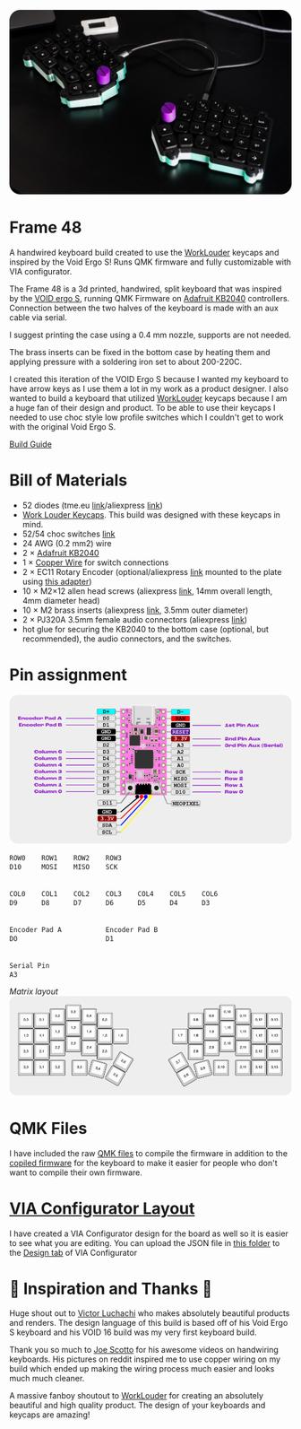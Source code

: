 ![Side Shot](/Images/Sideshot.png?raw=true)
# Frame 48
 A handwired keyboard build created to use the [WorkLouder](https://worklouder.cc/) keycaps and inspired by the Void Ergo S! Runs QMK firmware and fully customizable with VIA configurator.

The Frame 48 is a 3d printed, handwired, split keyboard that was inspired by the [VOID ergo S](https://github.com/victorlucachi/void_ergo), running QMK Firmware on [Adafruit KB2040](https://www.adafruit.com/product/5302) controllers. Connection between the two halves of the keyboard is made with an aux cable via serial.

I suggest printing the case using a 0.4 mm nozzle, supports are not needed.

The brass inserts can be fixed in the bottom case by heating them and applying pressure with a soldering iron set to about 200-220C.

I created this iteration of the VOID Ergo S because I wanted my keyboard to have arrow keys as I use them a lot in my work as a product designer. I also wanted to build a keyboard that utilized [WorkLouder](https://worklouder.cc/) keycaps because I am a huge fan of their design and product. To be able to use their keycaps I needed to use choc style low profile switches which I couldn't get to work with the original Void Ergo S.

[Build Guide](/STL%20Files/Readme.md)


# Bill of Materials

* 52 diodes (tme.eu [link](https://www.tme.eu/ro/en/details/1n4148-dio/tht-universal-diodes/diotec-semiconductor/1n4148/)/aliexpress [link](https://www.aliexpress.com/item/32729204179.html))
* [Work Louder Keycaps](https://worklouder.cc/shop/wrk-legend/). This build was designed with these keycaps in mind.
* 52/54 choc switches [link](https://mechanicalkeyboards.com/shop/index.php?l=product_detail&p=6337)
* 24 AWG (0.2 mm2) wire
* 2 × [Adafruit KB2040](https://www.adafruit.com/product/5302)
* 1 × [Copper Wire](https://www.amazon.com/dp/B00XHD03EA) for switch connections
* 2 × EC11 Rotary Encoder (optional/aliexpress [link](https://www.aliexpress.com/item/32872039030.html) mounted to the plate using [this adapter](https://www.thingiverse.com/thing:3770166))
* 10 × M2×12 allen head screws (aliexpress [link](https://www.aliexpress.com/item/32966941844.html), 14mm overall length, 4mm diameter head)
* 10 × M2 brass inserts (aliexpress [link](https://www.aliexpress.com/item/4000585933306.html), 3.5mm outer diameter)
* 2 × PJ320A 3.5mm female audio connectors (aliexpress [link](https://www.aliexpress.com/item/32368285821.html))
* hot glue for securing the KB2040 to the bottom case (optional, but recommended), the audio connectors, and the switches.



# Pin assignment

![Alt text](/Images/Pinout.png?raw=true)

    ROW0    ROW1    ROW2    ROW3
    D10     MOSI    MISO    SCK
    
    
    COL0    COL1    COL2    COL3    COL4    COL5    COL6
    D9      D8      D7      D6      D5      D4      D3


    Encoder Pad A           Encoder Pad B
    DO                      D1


    Serial Pin
    A3



*Matrix layout*
![Matrix Layout](/Images/MatrixLayout.png?raw=true)


# QMK Files
I have included the raw [QMK files](</QMK Files>) to compile the firmware in addition to the [copiled firmware](</Compiled Firmware>) for the keyboard to make it easier for people who don't want to compile their own firmware.

# [VIA Configurator Layout](https://usevia.app/)
I have created a VIA Configurator design for the board as well so it is easier to see what you are editing. You can upload the JSON file in [this folder](</VIA Files>) to the [Design tab](https://usevia.app/#/design) of VIA Configurator

# 💖 Inspiration and Thanks 💖
Huge shout out to [Victor Luchachi](https://victorlucachi.ro/) who makes absolutely beautiful products and renders. The design language of this build is based off of his Void Ergo S keyboard and his VOID 16 build was my very first keyboard build.

Thank you so much to [Joe Scotto](https://www.youtube.com/joescotto) for his awesome videos on handwiring keyboards. His pictures on reddit inspired me to use copper wiring on my build which ended up making the wiring process much easier and looks much much cleaner.

A massive fanboy shoutout to [WorkLouder](https://worklouder.cc/) for creating an absolutely beautiful and high quality product. The design of your keyboards and keycaps are amazing!
